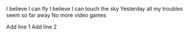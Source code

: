 I believe I can fly
I believe I can touch the sky
Yesterday all my troubles seem so far away
No more video games

Add line 1
Add line 2
